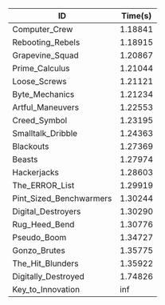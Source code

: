 |ID|Time(s)|
|-|-|
|Computer_Crew|1.18841|
|Rebooting_Rebels|1.18915|
|Grapevine_Squad|1.20867|
|Prime_Calculus|1.21044|
|Loose_Screws|1.21121|
|Byte_Mechanics|1.21234|
|Artful_Maneuvers|1.22553|
|Creed_Symbol|1.23195|
|Smalltalk_Dribble|1.24363|
|Blackouts|1.27369|
|Beasts|1.27974|
|Hackerjacks|1.28603|
|The_ERROR_List|1.29919|
|Pint_Sized_Benchwarmers|1.30244|
|Digital_Destroyers|1.30290|
|Rug_Heed_Bend|1.30776|
|Pseudo_Boom|1.34727|
|Gonzo_Brutes|1.35775|
|The_Hit_Blunders|1.35922|
|Digitally_Destroyed|1.74826|
|Key_to_Innovation|inf|
